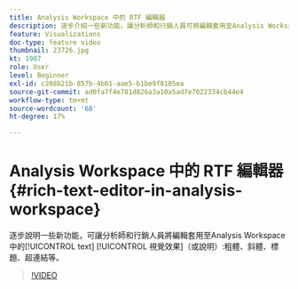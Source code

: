 ```yaml
---
title: Analysis Workspace 中的 RTF 編輯器
description: 逐步介紹一些新功能，讓分析師和行銷人員可將編輯套用至Analysis Workspace中的文字視覺效果（或說明），包括粗體、斜體、標題、超連結等。
feature: Visualizations
doc-type: feature video
thumbnail: 23726.jpg
kt: 1907
role: User
level: Beginner
exl-id: c208b21b-857b-4b01-aae5-b1be9f8105ea
source-git-commit: ad0fa7f4e781d826a3a10a5ad7e7022334cb44e4
workflow-type: tm+mt
source-wordcount: '68'
ht-degree: 17%

---
```


# Analysis Workspace 中的 RTF 編輯器 {#rich-text-editor-in-analysis-workspace}

逐步說明一些新功能，可讓分析師和行銷人員將編輯套用至Analysis Workspace中的[!UICONTROL text] [!UICONTROL 視覺效果]（或說明）:粗體、斜體、標題、超連結等。

>[!VIDEO](https://video.tv.adobe.com/v/23726/?quality=12)
